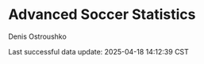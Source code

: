 # Advanced Soccer Statistics
Denis Ostroushko

<!-- gfm -->

Last successful data update: 2025-04-18 14:12:39 CST

